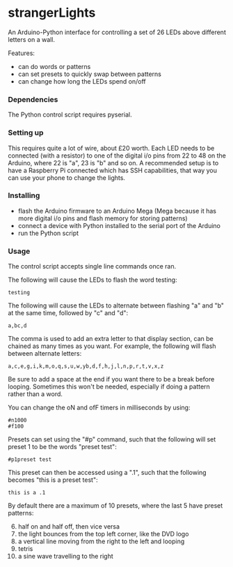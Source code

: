 # strangerLights
An Arduino-Python interface for controlling a set of 26 LEDs above different letters on a wall.

Features:
 - can do words or patterns
 - can set presets to quickly swap between patterns
 - can change how long the LEDs spend on/off

### Dependencies
The Python control script requires pyserial.

### Setting up
This requires quite a lot of wire, about £20 worth. Each LED needs to be connected (with a resistor) to one of the digital i/o pins from 22 to 48 on the Arduino, where 22 is "a", 23 is "b" and so on. A recommended setup is to have a Raspberry Pi connected which has SSH capabilities, that way you can use your phone to change the lights.

### Installing
 - flash the Arduino firmware to an Arduino Mega (Mega because it has more digital i/o pins and flash memory for storing patterns)
 - connect a device with Python installed to the serial port of the Arduino
 - run the Python script

### Usage
The control script accepts single line commands once ran.

The following will cause the LEDs to flash the word testing:
```
testing
```

The following will cause the LEDs to alternate between flashing "a" and "b" at the same time, followed by "c" and "d":
```
a,bc,d
```

The comma is used to add an extra letter to that display section, can be chained as many times as you want. For example, the following will flash between alternate letters:
```
a,c,e,g,i,k,m,o,q,s,u,w,yb,d,f,h,j,l,n,p,r,t,v,x,z
```

Be sure to add a space at the end if you want there to be a break before looping. Sometimes this won't be needed, especially if doing a pattern rather than a word.

You can change the oN and ofF timers in milliseconds by using:
```
#n1000
#f100
```

Presets can set using the "#p" command, such that the following will set preset 1 to be the words "preset test":
```
#p1preset test
```

This preset can then be accessed using a ".1", such that the following becomes "this is a preset test":
```
this is a .1
```

By default there are a maximum of 10 presets, where the last 5 have preset patterns:

6) half on and half off, then vice versa
7) the light bounces from the top left corner, like the DVD logo
8) a vertical line moving from the right to the left and looping
9) tetris
10) a sine wave travelling to the right
